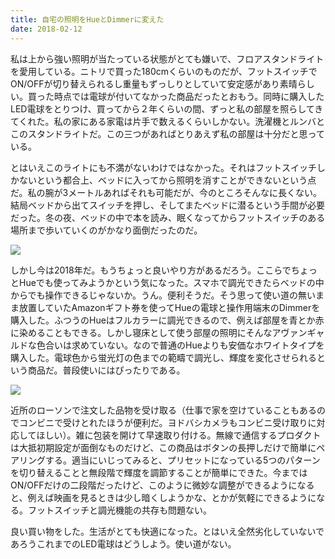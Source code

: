 ```yaml
---
title: 自宅の照明をHueとDimmerに変えた
date: 2018-02-12
---
```


私は上から強い照明が当たっている状態がとても嫌いで、フロアスタンドライトを愛用している。ニトリで買った180cmくらいのものだが、フットスイッチでON/OFFが切り替えられるし重量もずっしりとしていて安定感があり素晴らしい。買った時点では電球が付いてなかった商品だったとおもう。同時に購入したLED電球をとりつけ、買ってから２年くらいの間、ずっと私の部屋を照らしてきてくれた。私の家にある家電は片手で数えるくらいしかない。洗濯機とルンバとこのスタンドライトだ。この三つがあればとりあえず私の部屋は十分だと思っている。

とはいえこのライトにも不満がないわけではなかった。それはフットスイッチしかないという都合上、ベッドに入ってから照明を消すことができないという点だ。私の腕が3メートルあればそれも可能だが、今のところそんなに長くない。結局ベッドから出てスイッチを押し、そしてまたベッドに潜るという手間が必要だった。冬の夜、ベッドの中で本を読み、眠くなってからフットスイッチのある場所まで歩いていくのがかなり面倒だったのだ。

![](https://farm5.staticflickr.com/4606/40254771262_1f83de40d8_h.jpg)

しかし今は2018年だ。もうちょっと良いやり方があるだろう。ここらでちょっとHueでも使ってみようかという気になった。スマホで調光できたらベッドの中からでも操作できるじゃないか。うん。便利そうだ。そう思って使い道の無いまま放置していたAmazonギフト券を使ってHueの電球と操作用端末のDimmerを購入した。ふつうのHueはフルカラーに調光できるので、例えば部屋を青とか赤に染めることもできる。しかし寝床として使う部屋の照明にそんなアヴァンギャルドな色合いは求めていない。なので普通のHueよりも安価なホワイトタイプを購入した。電球色から蛍光灯の色までの範疇で調光し、輝度を変化させられるという商品だ。普段使いにはぴったりである。

![](https://farm5.staticflickr.com/4677/40309126661_7b37b57ac6_h.jpg)

近所のローソンで注文した品物を受け取る（仕事で家を空けていることもあるのでコンビニで受けとれたほうが便利だ。ヨドバシカメラもコンビニ受け取りに対応してほしい）。雑に包装を開けて早速取り付ける。無線で通信するプロダクトは大抵初期設定が面倒なものだけど、この商品はボタンの長押しだけで簡単にペアリングする。適当にいじってみると、プリセットになっている5つのパターンを切り替えることと無段階で輝度を調節することが簡単にできた。今まではON/OFFだけの二段階だったけど、このように微妙な調整ができるようになると、例えば映画を見るときは少し暗くしようかな、とかが気軽にできるようになる。フットスイッチと調光機能の共存も問題ない。

良い買い物をした。生活がとても快適になった。とはいえ全然劣化していないであろうこれまでのLED電球はどうしよう。使い道がない。